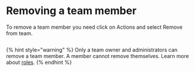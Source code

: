 # Removing a team member

To remove a team member you need click on Actions and select Remove from team.

<figure><img src="https://downloads.intercomcdn.com/i/o/817022051/3cbfae88705f6086212a4574/Screenshot+2023-08-28+at+14.49.45.png" alt=""><figcaption></figcaption></figure>

{% hint style="warning" %}
Only a team owner and administrators can remove a team member. A member cannot remove themselves. Learn more about [roles](changing-team-member-roles.md).
{% endhint %}
